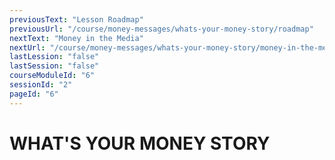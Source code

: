```yaml
---
previousText: "Lesson Roadmap"
previousUrl: "/course/money-messages/whats-your-money-story/roadmap"
nextText: "Money in the Media"
nextUrl: "/course/money-messages/whats-your-money-story/money-in-the-media"
lastLession: "false"
lastSession: "false"
courseModuleId: "6"
sessionId: "2"
pageId: "6"
---
```



# WHAT'S YOUR MONEY STORY

<sparkle-video-player src="./animation/m1l1.mp4" />

<!-- [![Watch the video](./animation/m1l1.png)](./animation/m1l1.mp4) -->
<!-- <iframe  src="./animation/m1l1.mp4" frameborder="0" allowfullscreen style="overflow:hidden;height:100%;width:100%" height="500" width="100%"></iframe> -->
<!-- <video muted autoplay id="video1" width="350px" height="195px" class="img" controls><source src="./animation/m1l1.mp4" type='video/mp4' /></video> -->
<!-- <sparkle-video-player src="./animation/m1l1.js" composition="4ED0DA6321935945901B9E722BAF61D7"> -->
